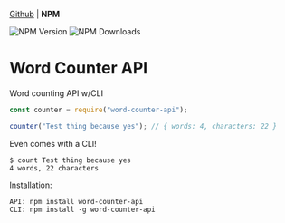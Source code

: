 [Github](https://github.com/hiimjustin000/word-counter-api) | **NPM**

![NPM Version](https://img.shields.io/npm/v/word-counter-api.svg?maxAge=3600) ![NPM Downloads](https://img.shields.io/npm/dt/word-counter-api.svg?maxAge=3600)

# Word Counter API
Word counting API w/CLI

```js
const counter = require("word-counter-api");

counter("Test thing because yes"); // { words: 4, characters: 22 }
```

Even comes with a CLI!

```
$ count Test thing because yes
4 words, 22 characters
```

Installation:

```
API: npm install word-counter-api
CLI: npm install -g word-counter-api
```